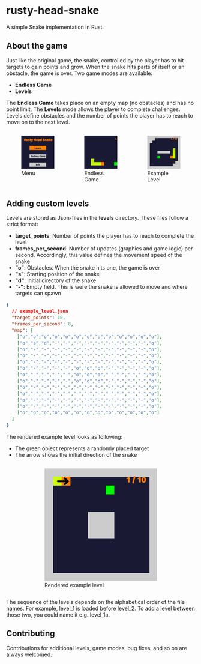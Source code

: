 # rusty-head-snake
A simple Snake implementation in Rust.

## About the game
Just like the original game, the snake, controlled by the player has to hit targets to gain points and grow. When the snake hits parts of itself or an obstacle, the game is over. Two game modes are available:
- **Endless Game**
- **Levels**

The **Endless Game** takes place on an empty map (no obstacles) and has no point limit. The **Levels** mode allows the player to complete challenges. Levels define obstacles and the number of points the player has to reach to move on to the next level.

<div style="display: flex; justify-content: center;">
  <figure>
    <img src="docs/images/menu.png" alt="Menu" width="300">
    <figcaption>Menu</figcaption>
  </figure>

  <figure>
    <img src="docs/images/endless_game.png" alt="Endless Game" width="300">
    <figcaption>Endless Game</figcaption>
  </figure>

  <figure>
    <img src="docs/images/example_level.png" alt="Example Level" width="300">
    <figcaption>Example Level</figcaption>
  </figure>
</div>


## Adding custom levels

Levels are stored as Json-files in the **levels** directory. These files follow a strict format:
- **target_points**: Number of points the player has to reach to complete the level
- **frames_per_second**: Number of updates (graphics and game logic) per second. Accordingly, this value defines the movement speed of the snake
- **"o"**: Obstacles. When the snake hits one, the game is over
- **"s"**: Starting position of the snake
- **"d"**: Initial directory of the snake
- **"-"**: Empty field. This is were the snake is allowed to move and where targets can spawn

```Json
{
  // example_level.json
  "target_points": 10,
  "frames_per_second": 8,
  "map": [
    ["o","o","o","o","o","o","o","o","o","o","o","o","o"],
    ["o","s","d","-","-","-","-","-","-","-","-","-","o"],
    ["o","-","-","-","-","-","-","-","-","-","-","-","o"],
    ["o","-","-","-","-","-","-","-","-","-","-","-","o"],
    ["o","-","-","-","-","-","-","-","-","-","-","-","o"],
    ["o","-","-","-","-","o","o","o","-","-","-","-","o"],
    ["o","-","-","-","-","o","o","o","-","-","-","-","o"],
    ["o","-","-","-","-","o","o","o","-","-","-","-","o"],
    ["o","-","-","-","-","-","-","-","-","-","-","-","o"],
    ["o","-","-","-","-","-","-","-","-","-","-","-","o"],
    ["o","-","-","-","-","-","-","-","-","-","-","-","o"],
    ["o","-","-","-","-","-","-","-","-","-","-","-","o"],
    ["o","o","o","o","o","o","o","o","o","o","o","o","o"]
  ]
}
```

The rendered example level looks as following:
- The green object represents a randomly placed target
- The arrow shows the initial direction of the snake


<div style="display: flex; justify-content: center;">
  <figure>
    <img src="docs/images/example_level_2.png" alt="Level in-game" width="300">
    <figcaption>Rendered example level</figcaption>
  </figure>
</div>



The sequence of the levels depends on the alphabetical order of the file names. For example, level_1 is loaded before level_2. To add a level between those two, you could name it e.g. level_1a.


## Contributing

Contributions for additional levels, game modes, bug fixes, and so on are always welcomed.
